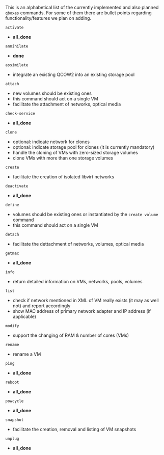 This is an alphabetical list of the currently implemented and also planned `qboxes` commands. For some of them there are bullet points regarding functionality/features we plan on adding.

`activate`
* __all_done__

`annihilate`
* __done__

`assimilate`
* integrate an existing QCOW2 into an existing storage pool

`attach`
* new volumes should be existing ones 
* this command should act on a single VM
* facilitate the attachment of networks, optical media

`check-service`
* __all_done__

`clone`
* optional: indicate network for clones
* optional: indicate storage pool for clones (it is currently mandatory)
* handle the cloning of VMs with zero-sized storage volumes
* clone VMs with more than one storage volumes

`create`
* facilitate the creation of isolated libvirt networks

`deactivate`
* __all_done__

`define`
* volumes should be existing ones or instantiated by the `create volume` command
* this command should act on a single VM

`detach`
* facilitate the dettachment of networks, volumes, optical media

`getmac`
* __all_done__

`info`
* return detailed information on VMs, networks, pools, volumes

`list`
* check if network mentioned in XML of VM really exists (it may as well not) and report accordingly
* show MAC address of primary network adapter and IP address (if applicable)

`modify`
* support the changing of RAM & number of cores (VMs)

`rename`
* rename a VM

`ping`
* __all_done__

`reboot`
* __all_done__

`powcycle`
* __all_done__

`snapshot`
* facilitate the creation, removal and listing of VM snapshots

`unplug`
* __all_done__
